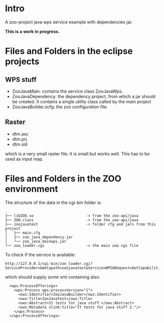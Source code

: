 Intro
========================

A zoo-project java wps service example with dependencies jar.

**This is a work in progress.**

Files and Folders in the eclipse projects
=============================================

WPS stuff
-----------

* ZooJavaMain: contains the service class ZooJavaWps.
* ZooJavaDependency: the dependency project, from which a jar should be created. It contains a single utility class called by the main project
* ZooJavaBuilder.zcfg: the zoo configuration file.


Raster
---------

* dtm.asc
* dtm.prj
* dtm.sld

which is a very small raster file. It is small but works well. This
has to be used as input map.

Files and Folders in the ZOO environment
============================================

The structure of the data in the cgi-bin folder is:
```
.
├── libZOO.so                        -> from the zoo-api/java
├── ZOO.class                        -> from the zoo-api/java
├── zoojavatest                      -> folder cfg and jars from this project
│   ├── main.cfg
│   ├── zoo_java_dependency.jar
│   └── zoo_java_mainwps.jar
└── zoo_loader.cgi                   -> the main zoo cgi file
```

To check if the service is available:
```
http://127.0.0.1/cgi-bin/zoo_loader.cgi?ServiceProvider=&metapath=zoojavatest&Service=WPS&Request=GetCapabilities&Version=1.0.0
```
which should supply some xml containing also:
```
  <wps:ProcessOfferings>
    <wps:Process wps:processVersion="1">
      <ows:Identifier>ZooJavaBuilder</ows:Identifier>
      <ows:Title>ZooJavaTest</ows:Title>
      <ows:Abstract>It tests for java stuff.</ows:Abstract>
      <ows:Metadata xlink:title="It tests for java stuff 2."/>
    </wps:Process>
  </wps:ProcessOfferings>
  ```
  



